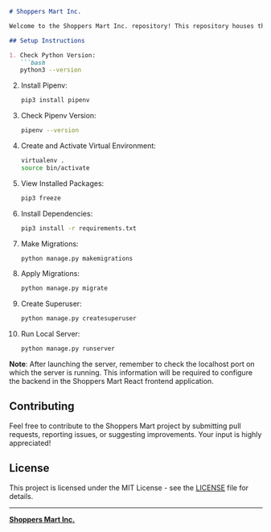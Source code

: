 
```markdown
# Shoppers Mart Inc.

Welcome to the Shoppers Mart Inc. repository! This repository houses the backend for the Shoppers Mart e-commerce platform, built using the Django-Oscar framework. The primary focus of this implementation is the seamless integration of the backend with Stripe, enabling efficient online payment processing.

## Setup Instructions

1. Check Python Version:
   ```bash
   python3 --version
   ```

2. Install Pipenv:
   ```bash
   pip3 install pipenv
   ```

3. Check Pipenv Version:
   ```bash
   pipenv --version
   ```

4. Create and Activate Virtual Environment:
   ```bash
   virtualenv .
   source bin/activate
   ```

5. View Installed Packages:
   ```bash
   pip3 freeze
   ```

6. Install Dependencies:
   ```bash
   pip3 install -r requirements.txt
   ```

7. Make Migrations:
   ```bash
   python manage.py makemigrations
   ```

8. Apply Migrations:
   ```bash
   python manage.py migrate
   ```

9. Create Superuser:
   ```bash
   python manage.py createsuperuser
   ```

10. Run Local Server:
    ```bash
    python manage.py runserver
    ```

**Note**: After launching the server, remember to check the localhost port on which the server is running. This information will be required to configure the backend in the Shoppers Mart React frontend application.

## Contributing

Feel free to contribute to the Shoppers Mart project by submitting pull requests, reporting issues, or suggesting improvements. Your input is highly appreciated!

## License

This project is licensed under the MIT License - see the [LICENSE](LICENSE) file for details.

---

[**Shoppers Mart Inc.**](https://example.com)
```